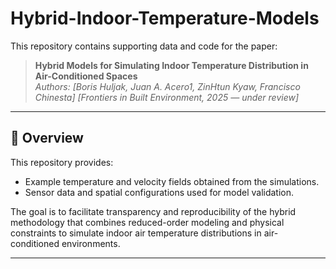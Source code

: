 # Hybrid-Indoor-Temperature-Models

This repository contains supporting data and code for the paper:

> **Hybrid Models for Simulating Indoor Temperature Distribution in Air-Conditioned Spaces**  
> *Authors: [Boris Huljak, Juan A. Acero1, ZinHtun Kyaw, Francisco Chinesta]* 
> *[Frontiers in Built Environment, 2025 — under review]*  

---

## 📘 Overview

This repository provides:
- Example temperature and velocity fields obtained from the simulations.  
- Sensor data and spatial configurations used for model validation.  

The goal is to facilitate transparency and reproducibility of the hybrid methodology that combines reduced-order modeling and physical constraints to simulate indoor air temperature distributions in air-conditioned environments.

---
